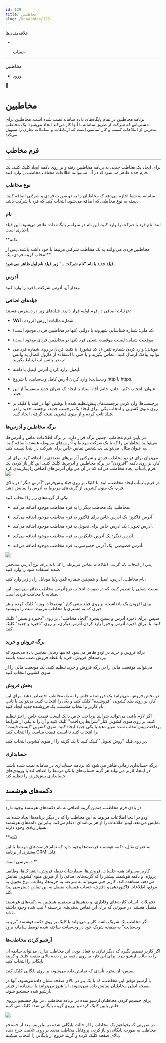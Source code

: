 ```yaml
---
id: 129
title: مخاطبین
slug: /knowledge/129
---
```


 
  علاقه‌مندی‌ها
* [​](./129)

  حساب

---

 

مخاطبین

- [ورود](/web/login?redirect=/knowledge/article/129)

 

📖

# مخاطبین

برنامه مخاطبین در تمام پایگاه‌های داده سامانه
نصب شده است. مخاطبین برای مشتریانی که شرکت از طریق سامانه با آنها کار می‌کند ایجاد
می‌شود. یک مخاطب مخزنی از اطلاعات کسب و کار اساسی است که ارتباطات و معاملات
تجاری را تسهیل می‌کند.

## **فرم مخاطب**

---

برای ایجاد یک مخاطب جدید، به برنامه مخاطبین رفته و بر روی دکمه ایجاد کلیک کنید. یک فرم جدید ظاهر می‌شود که در آن می‌توانید اطلاعات مختلف مخاطب را وارد کنید.

### **نوع مخاطب**

سامانه به شما اجازه می‌دهد که مخاطبان را به دو صورت فردی و شرکتی اضافه کنید. بسته به نوع مخاطبی که اضافه می‌شود، انتخاب کنید که فرد یا شرکت باشد.

### **نام**

ابتدا نام فرد یا شرکت را وارد کنید. این نام در سراسر پایگاه داده ظاهر می‌شود. این فیلد اجباری است.

**نکته  
  
مخاطبین فردی می‌توانند به یک مخاطب شرکتی مرتبط با خود داشته باشند. پس از انتخاب گزینه فردی، یک**  
  
**فیلد جدید با نام "نام شرکت..." زیر فیلد نام اول ظاهر می‌شود.**

### **آدرس**

بعداز آن، آدرس شرکت یا فرد را وارد کنید.

### **فیلدهای اضافی**

جزئیات اضافی در فرم اولیه قرار دارند. فیلدهای زیر در دسترس هستند:

* **VAT**: شماره مالیات ارزش افزوده.
* کد ملی: شماره شناسایی شهروند یا دولتی (تنها در مخاطبین فردی موجود است).
* موقعیت شغلی: لیست موقعیت شغلی فرد (تنها در مخاطبین فردی موجود است).
* موبایل: وارد کردن شماره تلفن (با کد کشور). با کلیک کردن بر روی شماره فرد می توانید پیامک ارسال کنید ، تماس بگیرید و یا حتی با استفاده از ماژول اتصال به واتس اپ در واتس اپ ارتباط بگیرید.
* ایمیل: وارد کردن آدرس ایمیل با دامنه.
* وب‌سایت: وارد کردن آدرس کامل وب‌سایت، با شروع http یا https.
* عنوان: انتخاب دکتر، خانم، خانم، آقا، استاد یا ایجاد یک عنوان جدید مستقیماً از این فیلد.

* برچسب‌ها: وارد کردن برچسب‌های پیش‌تنظیم شده با نوشتن آنها در فیلد یا کلیک بر روی منوی کشویی و انتخاب یکی. برای ایجاد یک برچسب جدید، برچسب جدید را در فیلد تایپ کرده و از منوی کشویی نتیجه گرفته، ایجاد کنید.

### **برگه مخاطبین و آدرس‌ها**

در پایین فرم مخاطب، چندین برگه قرار دارد. در برگه اطلاعات تماس و آدرس‌ها، می‌توانید مخاطبانی را که با یک شرکت مرتبط و آدرس‌های مربوطه هستند، اضافه کنید. به عنوان مثال، می‌توانید یک شخص تماس خاص برای شرکت در اینجا لیست کنید.

می‌توان برای هر دو مخاطب فردی و شرکتی آدرس‌های متعددی را اضافه کرد. برای این کار، بر روی دکمه "افزودن" در برگه مخاطبین و آدرس‌ها کلیک کنید. این کار باز کردن یک فرم پاپ‌آپ ایجاد مخاطب می‌کند که در آن می‌توان آدرس‌های اضافی را پیکربندی کرد.![](https://odoofarsi.com/web/image/1312-18543472/image.png?access_token=b9d7dc00-2537-446d-8d9f-8316d7386df1)

در فرم پاپ‌آپ ایجاد مخاطب، ابتدا با کلیک بر روی فیلد پیش‌فرض "آدرس دیگر" در بالای فرم، یک منوی کشویی از گزینه‌های مربوط به آدرس را نمایش دهید.

یکی از گزینه‌های زیر را انتخاب کنید:

* مخاطب: یک مخاطب دیگر را به فرم مخاطب موجود اضافه می‌کند.
* آدرس فاکتور: یک آدرس خاص برای فاکتور به فرم مخاطب موجود اضافه می‌کند.
* آدرس تحویل: یک آدرس خاص برای تحویل به فرم مخاطب موجود اضافه می‌کند.
* آدرس دیگر: یک آدرس جایگزین به فرم مخاطب موجود اضافه می‌کند.

* آدرس خصوصی: یک آدرس خصوصی به فرم مخاطب موجود اضافه می‌کند.

![](https://odoofarsi.com/web/image/1313-a5a6a091/image.png?access_token=0f02e517-72f0-4ae6-9da1-db71d56c89db)

پس از انتخاب یک گزینه، اطلاعات تماس مربوطه را که باید برای نوع آدرس مشخص شده استفاده شود را وارد کنید.

نام مخاطب، آدرس، ایمیل و همچنین شماره تلفن و/یا موبایل را در زیر وارد کنید.

سمت شغلی را تنظیم کنید، که در صورت انتخاب نوع آدرس مخاطب ظاهر می‌شود. این مشابه با مخاطب فردی است.

برای افزودن یک یادداشت، بر روی فیلد متنی کنار "توضیحات ویژه" کلیک کرده و هر چیزی که به مشتری یا مخاطب مربوط است را بنویسید.

سپس، برای ذخیره آدرس و بستن پنجره "ایجاد مخاطب"، بر روی "ذخیره و بستن" کلیک کنید. یا، برای ذخیره آدرس و فوراً وارد کردن آدرس دیگری، بر روی "ذخیره و جدید" کلیک کنید.

### **برگه فروش و خرید**

برگه فروش و خرید در اودو ظاهر می‌شود که تنها زمانی نمایش داده می‌شود که برنامه‌های فروش، خرید یا نقطه فروش نصب شده باشند.

می‌توانید موقعیت مالی را در برگه فروش و خرید تنظیم کنید. یک موقعیت مالی را از منوی کشویی انتخاب کنید.

### **بخش فروش**

در بخش فروش، می‌توانید یک فروشنده خاص را به یک مخاطب اختصاص دهید. برای این کار، بر روی فیلد کشویی "فروشنده" کلیک کنید و یکی را انتخاب کنید. می‌توانید با تایپ نام کاربر و انتخاب مناسب، یک فروشنده جدید ایجاد کنید.

اگر لازم باشد، می‌توانید شرایط پرداخت خاص یا یک لیست قیمت خاص را نیز تنظیم کنید. بر روی منوی کشویی کنار "شرایط پرداخت" کلیک کنید و آن را به یکی از شرایط پرداخت پیش‌انتخاب شده تغییر دهید یا یکی جدید ایجاد کنید. منوی کشویی "لیست قیمت" را انتخاب کنید تا لیست قیمت مناسب را انتخاب کنید.

بر روی فیلد "روش تحویل" کلیک کنید تا یک گزینه را از منوی کشویی انتخاب کنید.

### **حسابداری**

برگه حسابداری زمانی ظاهر می شود که برنامه حسابداری در سامانه نصب شده باشد. در اینجا، کاربر می‌تواند هر گونه حساب‌های بانکی مرتبط را اضافه کند یا ورودی‌های حسابداری پیش‌فرض را تنظیم کند.

## **دکمه‌های هوشمند**

---

در بالای فرم مخاطب، چندین گزینه اضافی به نام دکمه‌های هوشمند وجود دارد.

اودو در اینجا اطلاعات مربوط به این مخاطب را که در دیگر برنامه‌ها ایجاد شده‌اند، نمایش می‌دهد. اودو اطلاعات را از هر برنامه‌ای ادغام می‌کند، بنابراین دکمه‌های هوشمند بسیار زیادی وجود دارند.

**نکته  
  
به عنوان مثال، دکمه هوشمند فرصت‌ها وجود دارد که تمام فرصت‌های مرتبط با این مشتری از برنامه CRM قابل   
  
دسترسی است.**

کاربر می‌تواند همه جلسات، فروش‌ها، سفارشات نقطه فروش، اشتراک‌ها، وظایف پروژه، و دکمه هوشمند بیشتر را که گزینه‌های اضافی را از طریق منوی کشویی نمایش می‌دهد، مشاهده کند. کاربر حتی می‌تواند به سرعت به خریدها، وظایف  نرخ تحویل به موقع، اطلاعات فاکتوردهی و دفترچه حساب همسایه متصل به این تماس دسترسی پیدا کند.

تحویلات، اسناد، کارت‌های وفاداری، و بدهی‌های مستقیم همچنین به دکمه‌های هوشمند متصل هستند، در صورتی که برای این تماس بدهی‌های برجسته / ثبت شده وجود داشته باشد.

اگر مخاطب یک شریک باشد، کاربر می‌تواند با کلیک بر روی دکمه هوشمند "برو به وب‌سایت" به صفحه شریک خود در وب‌سایت ساخته شده توسط سامانه برود.

### **آرشیو کردن مخاطب‌ها**

اگر کاربر تصمیم بگیرد که دیگر نیازی به فعال بودن این مخاطب ندارد، می‌تواند سابقه آن را به حالت آرشیو ببرد. برای این کار، بر روی دکمه چرخ دنده بالای صفحه کلیک و گزینه بایگانی را انتخاب کنید

سپس، از پنجره تأییدی که نمایش داده می‌شود، بر روی بایگانی کلیک کنید.

با آرشیو موفق این مخاطب، که با یک بنر در بالای صفحه نشان داده می‌شود، آنها در صفحه اصلی مخاطبان نمایش داده نمی‌شوند، اما هنوز می‌توانند با استفاده از فیلتر آرشیو شده جستجو شوند.

برای جستجو کردن مخاطبان آرشیو شده در برنامه مخاطب ، در نوار جستجو برروی فلش پایین کلیک کرده و برروی گزینه بایگانی شده کلیک می کنیم:

![](https://odoofarsi.com/web/image/1314-7eabf992/image.png?access_token=72952db3-360c-4d14-9112-4c96966b6b47)

در صورتی که بخواهیم یک مخاطب را از حالت بایگانی شده در بیاوریم ، بعد از جستجو مخاطب به صورت بایگانی و باز کردن پروفایل مخاطب مجدد بر روی علامت چرخ دنده بالای صفحه کلیک کرده و گزینه خروج از بایگانی را انتخاب میکنیم.